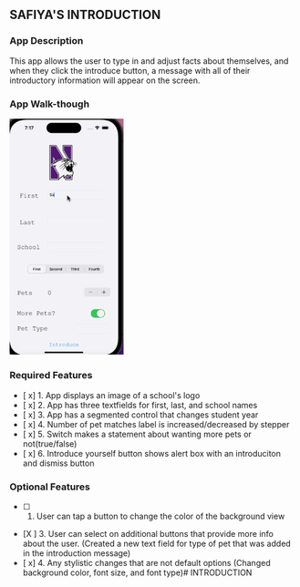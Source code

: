 ## SAFIYA'S INTRODUCTION

### App Description

This app allows the user to type in and adjust facts about themselves, and when they click the introduce button, a message with all of their introductory information will appear on the screen.

### App Walk-though

 <img src="codepathpreworkfinal2.gif" width=200><br> 

### Required Features

- [ x] 1. App displays an image of a school's logo
- [ x] 2. App has three textfields for first, last, and school names
- [ x] 3. App has a segmented control that changes student year
- [ x] 4. Number of pet matches label is increased/decreased by stepper
- [ x] 5. Switch makes a statement about wanting more pets or not(true/false) 
- [ x] 6. Introduce yourself button shows alert box with an introduciton and dismiss button

### Optional Features

- [ ] 1. User can tap a button to change the color of the background view
- [X ] 3. User can select on additional buttons that provide more info about the user. (Created a new text field for type of pet that was added in the  introduction message)
- [ x] 4. Any stylistic changes that are not default options (Changed background color, font size, and font type)# INTRODUCTION


